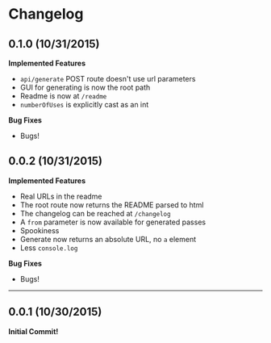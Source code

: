 # Changelog

## 0.1.0 (10/31/2015)

**Implemented Features**

- `api/generate` POST route doesn't use url parameters
- GUI for generating is now the root path
- Readme is now at `/readme`
- `numberOfUses` is explicitly cast as an int

**Bug Fixes**

- Bugs!

## 0.0.2 (10/31/2015)

**Implemented Features**

- Real URLs in the readme
- The root route now returns the README parsed to html
- The changelog can be reached at `/changelog`
- A `from` parameter is now available for generated passes
- Spookiness
- Generate now returns an absolute URL, no `a` element
- Less `console.log`

**Bug Fixes**

- Bugs!

***

## 0.0.1 (10/30/2015)

**Initial Commit!**
